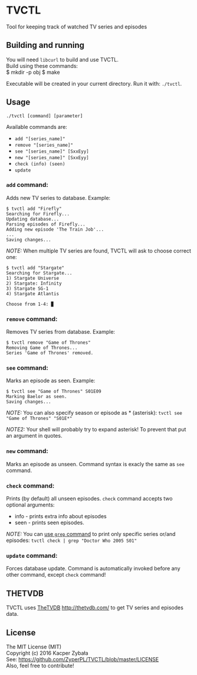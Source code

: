 # TVCTL
Tool for keeping track of watched TV series and episodes
  
## Building and running
You will need `libcurl` to build and use TVCTL.  
Build using these commands:  
    $ mkdir -p obj
    $ make
    
  
Executable will be created in your current directory. Run it with: `./tvctl`.

  
## Usage  
    ./tvctl [command] [parameter]
      
Available commands are:
* `add "[series_name]"`
* `remove "[series_name]"`
* `see "[series_name]" [SxxEyy] `
* `new "[series_name]" [SxxEyy]`
* `check (info) (seen)`
* `update`
   
     

### `add` command:  
Adds new TV series to database.
Example:
  
    $ tvctl add "Firefly"
    Searching for Firefly...
    Updating database...
    Parsing episodes of Firefly...
    Adding new episode 'The Train Job'...
    ...
    Saving changes...

_NOTE:_ When multiple TV series are found, TVCTL will ask to choose correct one:

    $ tvctl add "Stargate"
    Searching for Stargate...
    1) Stargate Universe 
    2) Stargate: Infinity 
    3) Stargate SG-1 
    4) Stargate Atlantis 
    
    Choose from 1-4: ▉  
  
   
     

### `remove` command:  
Removes TV series from database.
Example:

    $ tvctl remove "Game of Thrones"
    Removing Game of Thrones...
    Series 'Game of Thrones' removed.
    

   
   

### `see` command:  
Marks an episode as seen.
Example:

    $ tvctl see "Game of Thrones" S01E09
    Marking Baelor as seen.
    Saving changes...
    

_NOTE:_ You can also specify season or episode as * (asterisk):
`tvctl see "Game of Thrones" "S01E*"`
   
_NOTE2:_ Your shell will probably try to expand asterisk! To prevent that put an argument in quotes.

   
   

### `new` command:
Marks an episode as unseen.
Command syntax is exacly the same as `see` command.

   
   

### `check` command:
Prints (by default) all unseen episodes.
`check` command accepts two optional arguments:
* info - prints extra info about episodes
* seen - prints seen episodes.

_NOTE:_ You can [use `grep` command](https://www.gnu.org/software/grep/manual/grep.html) to print only specific series or/and episodes: `tvctl check | grep "Doctor Who 2005 S01"`

   
   

### `update` command:
Forces database update. Command is automatically invoked before any other command, except `check` command!

## THETVDB
TVCTL uses [TheTVDB](http://thetvdb.com/) http://thetvdb.com/ to get TV series and episodes data.

## License
The MIT License (MIT)  
Copyright (c) 2016 Kacper Zybała  
See: https://github.com/ZyperPL/TVCTL/blob/master/LICENSE  
Also, feel free to contribute!
